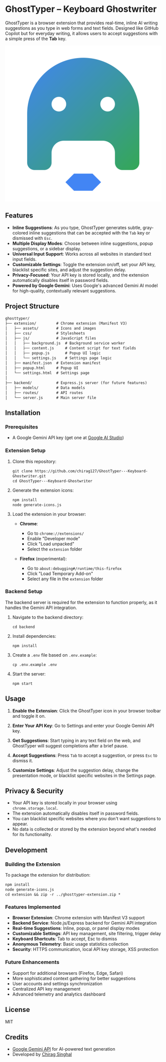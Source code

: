 # GhostTyper – Keyboard Ghostwriter

GhostTyper is a browser extension that provides real-time, inline AI writing suggestions as you type in web forms and text fields. Designed like GitHub Copilot but for everyday writing, it allows users to accept suggestions with a simple press of the **Tab** key.

![GhostTyper Logo](extension/assets/ghost-logo.svg)

## Features

-   **Inline Suggestions**: As you type, GhostTyper generates subtle, gray-colored inline suggestions that can be accepted with the `Tab` key or dismissed with `Esc`.
-   **Multiple Display Modes**: Choose between inline suggestions, popup suggestions, or a sidebar display.
-   **Universal Input Support**: Works across all websites in standard text input fields.
-   **Customizable Settings**: Toggle the extension on/off, set your API key, blacklist specific sites, and adjust the suggestion delay.
-   **Privacy-Focused**: Your API key is stored locally, and the extension automatically disables itself in password fields.
-   **Powered by Google Gemini**: Uses Google's advanced Gemini AI model for high-quality, contextually relevant suggestions.

## Project Structure

```
ghosttyper/
├── extension/         # Chrome extension (Manifest V3)
│   ├── assets/        # Icons and images
│   ├── css/           # Stylesheets
│   ├── js/            # JavaScript files
│   │   ├── background.js  # Background service worker
│   │   ├── content.js     # Content script for text fields
│   │   ├── popup.js       # Popup UI logic
│   │   └── settings.js    # Settings page logic
│   ├── manifest.json  # Extension manifest
│   ├── popup.html     # Popup UI
│   └── settings.html  # Settings page
│
├── backend/           # Express.js server (for future features)
│   ├── models/        # Data models
│   ├── routes/        # API routes
│   └── server.js      # Main server file
```

## Installation

### Prerequisites

-   A Google Gemini API key (get one at [Google AI Studio](https://aistudio.google.com/app/apikey))

### Extension Setup

1. Clone this repository:

    ```
    git clone https://github.com/chirag127/GhostTyper---Keyboard-Ghostwriter.git
    cd GhostTyper---Keyboard-Ghostwriter
    ```

2. Generate the extension icons:

    ```
    npm install
    node generate-icons.js
    ```

3. Load the extension in your browser:

    - **Chrome**:

        - Go to `chrome://extensions/`
        - Enable "Developer mode"
        - Click "Load unpacked"
        - Select the `extension` folder

    - **Firefox** (experimental):
        - Go to `about:debugging#/runtime/this-firefox`
        - Click "Load Temporary Add-on"
        - Select any file in the `extension` folder

### Backend Setup

The backend server is required for the extension to function properly, as it handles the Gemini API integration.

1. Navigate to the backend directory:

    ```
    cd backend
    ```

2. Install dependencies:

    ```
    npm install
    ```

3. Create a `.env` file based on `.env.example`:

    ```
    cp .env.example .env
    ```

4. Start the server:
    ```
    npm start
    ```

## Usage

1. **Enable the Extension**: Click the GhostTyper icon in your browser toolbar and toggle it on.

2. **Enter Your API Key**: Go to Settings and enter your Google Gemini API key.

3. **Get Suggestions**: Start typing in any text field on the web, and GhostTyper will suggest completions after a brief pause.

4. **Accept Suggestions**: Press `Tab` to accept a suggestion, or press `Esc` to dismiss it.

5. **Customize Settings**: Adjust the suggestion delay, change the presentation mode, or blacklist specific websites in the Settings page.

## Privacy & Security

-   Your API key is stored locally in your browser using `chrome.storage.local`.
-   The extension automatically disables itself in password fields.
-   You can blacklist specific websites where you don't want suggestions to appear.
-   No data is collected or stored by the extension beyond what's needed for its functionality.

## Development

### Building the Extension

To package the extension for distribution:

```
npm install
node generate-icons.js
cd extension && zip -r ../ghosttyper-extension.zip *
```

### Features Implemented

-   **Browser Extension**: Chrome extension with Manifest V3 support
-   **Backend Service**: Node.js/Express backend for Gemini API integration
-   **Real-time Suggestions**: Inline, popup, or panel display modes
-   **Customizable Settings**: API key management, site filtering, trigger delay
-   **Keyboard Shortcuts**: Tab to accept, Esc to dismiss
-   **Anonymous Telemetry**: Basic usage statistics collection
-   **Security**: HTTPS communication, local API key storage, XSS protection

### Future Enhancements

-   Support for additional browsers (Firefox, Edge, Safari)
-   More sophisticated context gathering for better suggestions
-   User accounts and settings synchronization
-   Centralized API key management
-   Advanced telemetry and analytics dashboard

## License

MIT

## Credits

-   [Google Gemini API](https://ai.google.dev/gemini-api/docs) for AI-powered text generation
-   Developed by [Chirag Singhal](https://github.com/chirag127)
